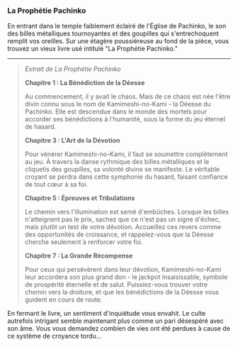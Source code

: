 ### La Prophétie Pachinko

En entrant dans le temple faiblement éclairé de l'Église de Pachinko, le son des billes métalliques tournoyantes et des goupilles qui s'entrechoquent remplit vos oreilles. Sur une étagère poussiéreuse au fond de la pièce, vous trouvez un vieux livre usé intitulé "La Prophétie Pachinko."

---

> _Extrait de La Prophétie Pachinko_
>
> **Chapitre 1 : La Bénédiction de la Déesse**
>
> Au commencement, il y avait le chaos. Mais de ce chaos est née l'être divin connu sous le nom de Kamimeshi-no-Kami - la Déesse du Pachinko. Elle est descendue dans le monde des mortels pour accorder ses bénédictions à l'humanité, sous la forme du jeu éternel de hasard.
>
> **Chapitre 3 : L'Art de la Dévotion**
>
> Pour vénérer Kamimeshi-no-Kami, il faut se soumettre complètement au jeu. À travers la danse rythmique des billes métalliques et le cliquetis des goupilles, sa volonté divine se manifeste. Le véritable croyant se perdra dans cette symphonie du hasard, faisant confiance de tout cœur à sa foi.
>
> **Chapitre 5 : Épreuves et Tribulations**
>
> Le chemin vers l'illumination est semé d'embûches. Lorsque les billes n'atteignent pas le prix, sachez que ce n'est pas un signe d'échec, mais plutôt un test de votre dévotion. Accueillez ces revers comme des opportunités de croissance, et rappelez-vous que la Déesse cherche seulement à renforcer votre foi.
>
> **Chapitre 7 : La Grande Récompense**
>
> Pour ceux qui persévèrent dans leur dévotion, Kamimeshi-no-Kami leur accordera son plus grand don - le jackpot insaisissable, symbole de prospérité éternelle et de salut. Puissiez-vous trouver votre chemin vers la droiture, et que les bénédictions de la Déesse vous guident en cours de route.

En fermant le livre, un sentiment d'inquiétude vous envahit. Le culte autrefois intrigant semble maintenant plus comme un pari désespéré avec son âme. Vous vous demandez combien de vies ont été perdues à cause de ce système de croyance tordu...
